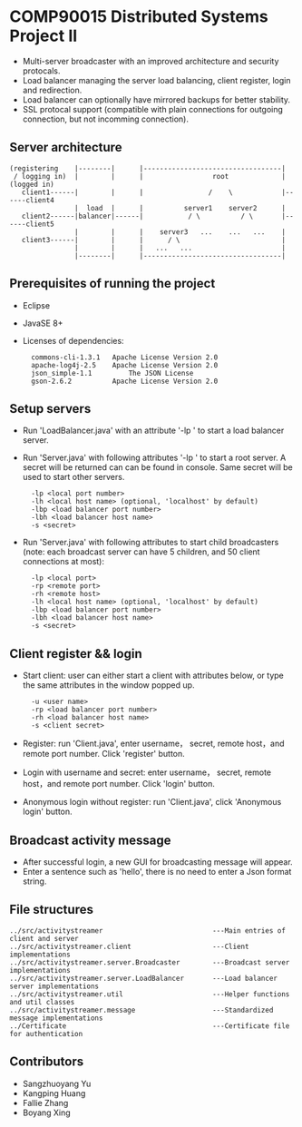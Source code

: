 # COMP90015 Distributed Systems Project II #

* Multi-server broadcaster with an improved architecture and security protocals.
* Load balancer managing the server load balancing, client register, login and redirection.
* Load balancer can optionally have mirrored backups for better stability.
* SSL protocal support (compatible with plain connections for outgoing connection, but not incomming connection).

## Server architecture

    (registering    |--------|      |----------------------------------|
     / logging in)  |        |      |                 root             |    (logged in)
       client1------|        |      |                /    \            |------client4
                    |  load  |      |          server1    server2      |
       client2------|balancer|------|           / \          / \       |------client5
                    |        |      |    server3   ...    ...   ...    |
       client3------|        |      |      / \                         |
                    |        |      |   ...   ...                      |
                    |--------|      |----------------------------------|

## Prerequisites of running the project

* Eclipse
* JavaSE 8+
* Licenses of dependencies:

        commons-cli-1.3.1	Apache License Version 2.0
        apache-log4j-2.5	Apache License Version 2.0
        json_simple-1.1         The JSON License
        gson-2.6.2	        Apache License Version 2.0

## Setup servers

* Run 'LoadBalancer.java' with an attribute '-lp <local port number>' to start a load balancer server.
* Run 'Server.java' with following attributes '-lp <local port number>' to start a root server. A secret will be returned can can be found in console. Same secret will be used to start other servers.

        -lp <local port number>
        -lh <local host name> (optional, 'localhost' by default)
        -lbp <load balancer port number>
        -lbh <load balancer host name>
        -s <secret>

* Run 'Server.java' with following attributes to start child broadcasters (note: each broadcast server can have 5 children, and 50 client connections at most):

        -lp <local port>
        -rp <remote port>
        -rh <remote host>
        -lh <local host name> (optional, 'localhost' by default)
        -lbp <load balancer port number>
        -lbh <load balancer host name>
        -s <secret>

## Client register && login

* Start client: user can either start a client with attributes below, or type the same attributes in the window popped up.

        -u <user name>
        -rp <load balancer port number>
        -rh <load balancer host name>
        -s <client secret>

* Register: run 'Client.java', enter username， secret, remote host，and remote port number. Click 'register' button.
* Login with username and secret: enter username， secret, remote host，and remote port number. Click 'login' button.
* Anonymous login without register: run 'Client.java', click 'Anonymous login' button.

## Broadcast activity message

* After successful login, a new GUI for broadcasting message will appear.
* Enter a sentence such as 'hello', there is no need to enter a Json format string.

## File structures

    ../src/activitystreamer                           ---Main entries of client and server
    ../src/activitystreamer.client                    ---Client implementations
    ../src/activitystreamer.server.Broadcaster        ---Broadcast server implementations
    ../src/activitystreamer.server.LoadBalancer       ---Load balancer server implementations
    ../src/activitystreamer.util                      ---Helper functions and util classes
    ../src/activitystreamer.message                   ---Standardized message implementations
    ../Certificate                                    ---Certificate file for authentication

## Contributors

* Sangzhuoyang Yu
* Kangping Huang
* Fallie Zhang
* Boyang Xing

